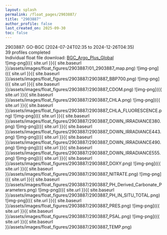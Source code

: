 ```yaml
---
layout: splash
permalink: /float_pages/2903887/
title: "2903887"
author_profile: false
last_created_on: 2025-09-30
toc: false
---
```

 
2903887: GO-BGC (2024-07-24T02:35 to 2024-12-26T04:35)\
39 profiles completed\
Individual float file download: [BGC_Argo_Plus_Global](https://ftp.soest.hawaii.edu/bgc_argo_plus/Individual_Floats/outliers_removed/2903887_Sprof_processed.nc)\
![img-png]({{ site.url }}{{ site.baseurl }}/assets/images/float_figures/2903887/01_2903887_map.png)
![img-png]({{ site.url }}{{ site.baseurl }}/assets/images/float_figures/2903887/2903887_BBP700.png)
![img-png]({{ site.url }}{{ site.baseurl }}/assets/images/float_figures/2903887/2903887_CDOM.png)
![img-png]({{ site.url }}{{ site.baseurl }}/assets/images/float_figures/2903887/2903887_CHLA.png)
![img-png]({{ site.url }}{{ site.baseurl }}/assets/images/float_figures/2903887/2903887_CHLA_FLUORESCENCE.png)
![img-png]({{ site.url }}{{ site.baseurl }}/assets/images/float_figures/2903887/2903887_DOWN_IRRADIANCE380.png)
![img-png]({{ site.url }}{{ site.baseurl }}/assets/images/float_figures/2903887/2903887_DOWN_IRRADIANCE443.png)
![img-png]({{ site.url }}{{ site.baseurl }}/assets/images/float_figures/2903887/2903887_DOWN_IRRADIANCE490.png)
![img-png]({{ site.url }}{{ site.baseurl }}/assets/images/float_figures/2903887/2903887_DOWN_IRRADIANCE555.png)
![img-png]({{ site.url }}{{ site.baseurl }}/assets/images/float_figures/2903887/2903887_DOXY.png)
![img-png]({{ site.url }}{{ site.baseurl }}/assets/images/float_figures/2903887/2903887_NITRATE.png)
![img-png]({{ site.url }}{{ site.baseurl }}/assets/images/float_figures/2903887/2903887_PH_Derived_Carbonate_Parameters.png)
![img-png]({{ site.url }}{{ site.baseurl }}/assets/images/float_figures/2903887/2903887_PH_IN_SITU_TOTAL.png)
![img-png]({{ site.url }}{{ site.baseurl }}/assets/images/float_figures/2903887/2903887_PRES.png)
![img-png]({{ site.url }}{{ site.baseurl }}/assets/images/float_figures/2903887/2903887_PSAL.png)
![img-png]({{ site.url }}{{ site.baseurl }}/assets/images/float_figures/2903887/2903887_TEMP.png)
